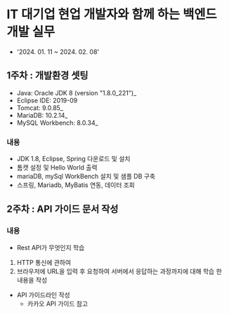 # IT 대기업 현업 개발자와 함께 하는 백엔드 개발 실무
- '2024. 01. 11 ~ 2024. 02. 08'

## 1주차 : 개발환경 셋팅
- Java: Oracle JDK 8 (version "1.8.0_221")_ <br>
- Eclipse IDE: 2019-09 <br>
- Tomcat: 9.0.85_ <br>
- MariaDB: 10.2.14_ <br>
- MySQL Workbench: 8.0.34_ <br>

### 내용
- JDK 1.8, Eclipse, Spring 다운로드 및 설치
- 톰캣 설정 및 Hello World 출력
- mariaDB, mySql WorkBench 설치 및 샘플 DB 구축
- 스프링, Mariadb, MyBatis 연동, 데이터 조회

## 2주차 : API 가이드 문서 작성
### 내용
- Rest API가 무엇인지 학습
1. HTTP 통신에 관하여
2. 브라우저에 URL을 입력 후 요청하여 서버에서 응답하는 과정까지에 대해 학습 한 내용을 작성
- API 가이드라인 작성
  - 카카오 API 가이드 참고
